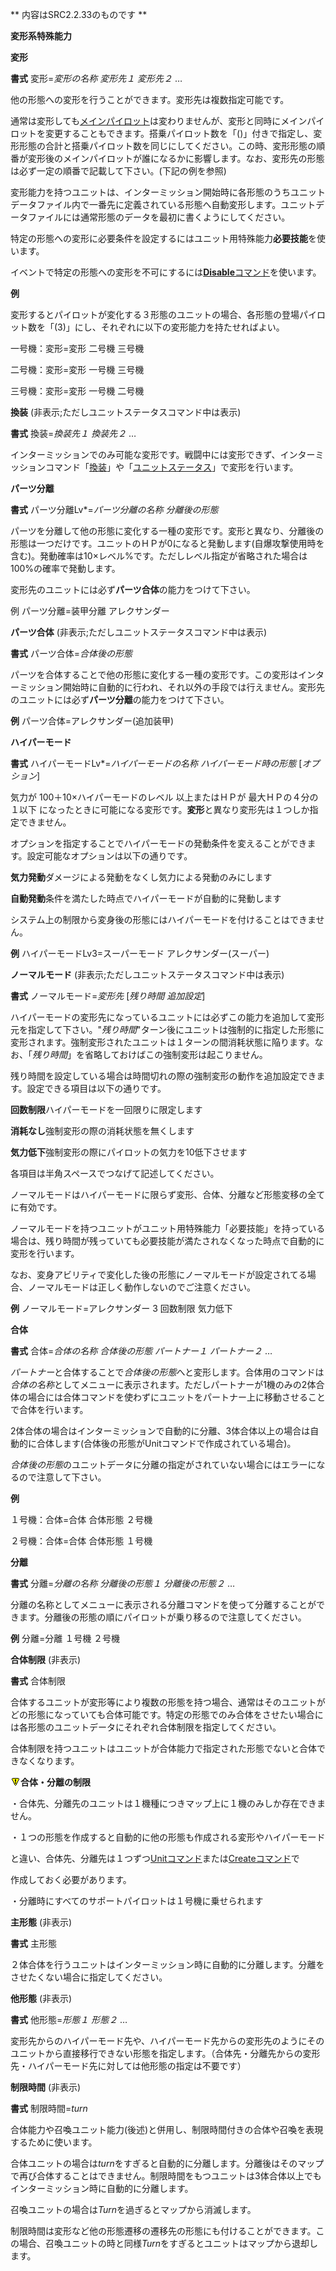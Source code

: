 ** 内容はSRC2.2.33のものです **

**変形系特殊能力**

**変形**

**書式** 変形=*変形の名称 変形先１ 変形先２* …

他の形態への変形を行うことができます。変形先は複数指定可能です。

通常は変形しても[メインパイロット](メインパイロット.md)は変わりませんが、変形と同時にメインパイロットを変更することもできます。搭乗パイロット数を「()」付きで指定し、変形形態の合計と搭乗パイロット数を同じにしてください。この時、変形形態の順番が変形後のメインパイロットが誰になるかに影響します。なお、変形先の形態は必ず一定の順番で記載して下さい。(下記の例を参照)

変形能力を持つユニットは、インターミッション開始時に各形態のうちユニットデータファイル内で一番先に定義されている形態へ自動変形します。ユニットデータファイルには通常形態のデータを最初に書くようにしてください。

特定の形態への変形に必要条件を設定するにはユニット用特殊能力**必要技能**を使います。

イベントで特定の形態への変形を不可にするには[**Disable**コマンド](Disableコマンド.md)を使います。

**例**

変形するとパイロットが変化する３形態のユニットの場合、各形態の登場パイロット数を「(3)」にし、それぞれに以下の変形能力を持たせればよい。

一号機：変形=変形 二号機 三号機

二号機：変形=変形 一号機 三号機

三号機：変形=変形 一号機 二号機

**換装** (非表示;ただしユニットステータスコマンド中は表示)

**書式** 換装=*換装先１ 換装先２* …

インターミッションでのみ可能な変形です。戦闘中には変形できず、インターミッションコマンド「[換装](換装.md)」や「[ユニットステータス](ユニットステータス.md)」で変形を行います。

**パーツ分離**

**書式** パーツ分離Lv\*=*パーツ分離の名称 分離後の形態*

パーツを分離して他の形態に変化する一種の変形です。変形と異なり、分離後の形態は一つだけです。ユニットのＨＰが0になると発動します(自爆攻撃使用時を含む)。発動確率は10×レベル%です。ただしレベル指定が省略された場合は100%の確率で発動します。

変形先のユニットには必ず**パーツ合体**の能力をつけて下さい。

例 パーツ分離=装甲分離 アレクサンダー

**パーツ合体** (非表示;ただしユニットステータスコマンド中は表示)

**書式** パーツ合体=*合体後の形態*

パーツを合体することで他の形態に変化する一種の変形です。この変形はインターミッション開始時に自動的に行われ、それ以外の手段では行えません。変形先のユニットには必ず**パーツ分離**の能力をつけて下さい。

**例** パーツ合体=アレクサンダー(追加装甲)

**ハイパーモード**

**書式** ハイパーモードLv\*=*ハイパーモードの名称 ハイパーモード時の形態* [*オプション*]

気力が 100＋10×ハイパーモードのレベル 以上またはＨＰが 最大ＨＰの４分の１以下 になったときに可能になる変形です。**変形**と異なり変形先は１つしか指定できません。

オプションを指定することでハイパーモードの発動条件を変えることができます。設定可能なオプションは以下の通りです。

**気力発動**ダメージによる発動をなくし気力による発動のみにします

**自動発動**条件を満たした時点でハイパーモードが自動的に発動します

システム上の制限から変身後の形態にはハイパーモードを付けることはできません。

**例** ハイパーモードLv3=スーパーモード アレクサンダー(スーパー)

**ノーマルモード** (非表示;ただしユニットステータスコマンド中は表示)

**書式** ノーマルモード=*変形先* [*残り時間 追加設定*]

ハイパーモードの変形先になっているユニットには必ずこの能力を追加して変形元を指定して下さい。"*残り時間*"ターン後にユニットは強制的に指定した形態に変形されます。強制変形されたユニットは１ターンの間消耗状態に陥ります。なお、「*残り時間*」を省略しておけばこの強制変形は起こりません。

残り時間を設定している場合は時間切れの際の強制変形の動作を追加設定できます。設定できる項目は以下の通りです。

**回数制限**ハイパーモードを一回限りに限定します

**消耗なし**強制変形の際の消耗状態を無くします

**気力低下**強制変形の際にパイロットの気力を10低下させます

各項目は半角スペースでつなげて記述してください。

ノーマルモードはハイパーモードに限らず変形、合体、分離など形態変移の全てに有効です。

ノーマルモードを持つユニットがユニット用特殊能力「必要技能」を持っている場合は、残り時間が残っていても必要技能が満たされなくなった時点で自動的に変形を行います。

なお、変身アビリティで変化した後の形態にノーマルモードが設定されてる場合、ノーマルモードは正しく動作しないのでご注意ください。

**例** ノーマルモード=アレクサンダー 3 回数制限 気力低下

**合体**

**書式** 合体=*合体の名称 合体後の形態 パートナー１ パートナー２* …

*パートナー*と合体することで*合体後の形態*へと変形します。合体用のコマンドは*合体の名称*としてメニューに表示されます。ただしパートナーが1機のみの2体合体の場合には合体コマンドを使わずにユニットをパートナー上に移動させることで合体を行います。

2体合体の場合はインターミッションで自動的に分離、3体合体以上の場合は自動的に合体します(合体後の形態がUnitコマンドで作成されている場合)。

*合体後の形態*のユニットデータに分離の指定がされていない場合にはエラーになるので注意して下さい。

**例**

１号機：合体=合体 合体形態 ２号機

２号機：合体=合体 合体形態 １号機

**分離**

**書式** 分離=*分離の名称 分離後の形態１ 分離後の形態２* …

分離の名称としてメニューに表示される分離コマンドを使って分離することができます。分離後の形態の順にパイロットが乗り移るので注意してください。

**例** 分離=分離 １号機 ２号機

**合体制限** (非表示)

**書式** 合体制限

合体するユニットが変形等により複数の形態を持つ場合、通常はそのユニットがどの形態になっていても合体可能です。特定の形態でのみ合体をさせたい場合には各形態のユニットデータにそれぞれ合体制限を指定してください。

合体制限を持つユニットはユニットが合体能力で指定された形態でないと合体できなくなります。

![](./images/bm0.gif)**合体・分離の制限**

・合体先、分離先のユニットは１機種につきマップ上に１機のみしか存在できません。

・１つの形態を作成すると自動的に他の形態も作成される変形やハイパーモード

と違い、合体先、分離先は１つずつ[Unitコマンド](Unitコマンド.md)または[Createコマンド](Createコマンド.md)で

作成しておく必要があります。

・分離時にすべてのサポートパイロットは１号機に乗せられます

**主形態** (非表示)

**書式** 主形態

２体合体を行うユニットはインターミッション時に自動的に分離します。分離をさせたくない場合に指定してください。

**他形態** (非表示)

**書式** 他形態=*形態１ 形態２* …

変形先からのハイパーモード先や、ハイパーモード先からの変形先のようにそのユニットから直接移行できない形態を指定します。（合体先・分離先からの変形先・ハイパーモード先に対しては他形態の指定は不要です）

**制限時間** (非表示)

**書式** 制限時間=*turn*

合体能力や召喚ユニット能力(後述)と併用し、制限時間付きの合体や召喚を表現するために使います。

合体ユニットの場合は*turn*をすぎると自動的に分離します。分離後はそのマップで再び合体することはできません。制限時間をもつユニットは3体合体以上でもインターミッション時に自動的に分離します。

召喚ユニットの場合は*Turn*を過ぎるとマップから消滅します。

制限時間は変形など他の形態遷移の遷移先の形態にも付けることができます。この場合、召喚ユニットの時と同様*Turn*をすぎるとユニットはマップから退却します。

